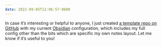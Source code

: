 ```yaml
---
date: 2022-09-05T12:06:57-0600
---
```


In case it’s interesting or helpful to anyone, I just created [a template repo on GitHub][repo] with my current [Obsidian][o] configuration, which includes my full config other than the bits which are specific my own notes layout. Let me know if it’s useful to you!

[o]: https://obsidian.md
[repo]: https://github.com/chriskrycho/obsidian-template
